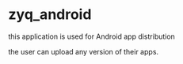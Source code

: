 # zyq_android
this application is used for Android app distribution

the user can upload any version of their apps.